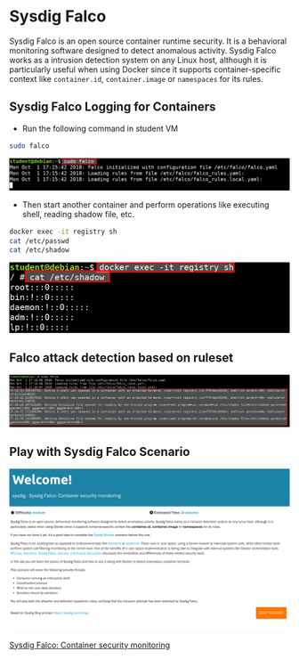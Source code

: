 # Sysdig Falco

Sysdig Falco is an open source container runtime security. It is a behavioral monitoring software designed to detect anomalous activity. Sysdig Falco works as a intrusion detection system on any Linux host, although it is particularly useful when using Docker since it supports container-specific context like `container.id`, `container.image` or `namespaces` for its rules.

## Sysdig Falco Logging for Containers

* Run the following command in student VM

```bash
sudo falco
```
![start sysdig falco](images/sysdig-falco-start.png)

* Then start another container and perform operations like executing shell, reading shadow file, etc.

```bash
docker exec -it registry sh
cat /etc/passwd
cat /etc/shadow
```
![Running the container and commands](images/container-and-commands.png)

## Falco attack detection based on ruleset

![faclo detection](images/falco-detection.png)

## Play with Sysdig Falco Scenario

![Sysdig Faclo Scenario](images/sysdig-falco-scenario.png)

[Sysdig Falco: Container security monitoring](https://www.katacoda.com/mateobur/scenarios/falco)